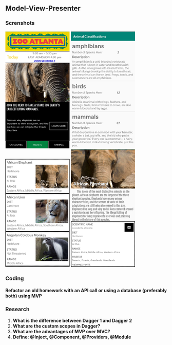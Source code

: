 ## Model-View-Presenter ##

### Screnshots ###
<p float="left">
  <img src="/screenshots/1.jpg" width="200" />
  <img src="/screenshots/2.jpg" width="200" />
  <img src="/screenshots/3.jpg" width="200" />
  <img src="/screenshots/4.jpg" width="200" />
</p>

### Coding ###
#### Refactor an old homework with an API call or using a database (preferably both) using MVP ####

### Research ###
1. <b>What is the difference between Dagger 1 and Dagger 2</b>
2. <b>What are the custom scopes in Dagger?</b>
3. <b>What are the advantages of MVP over MVC?</b>
4. <b>Define: @Inject, @Component, @Providers, @Module</b>

